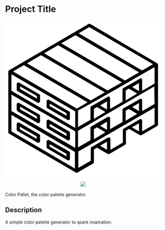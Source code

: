 # Project Title
<p align="center">
  <img src="./pallet.png">
</p>
<p align="center">
  <img src="./preview.gif">
</p>

Color Pallet, the color palette generator. 

## Description

A simple color palette generator to spark inspiration.
